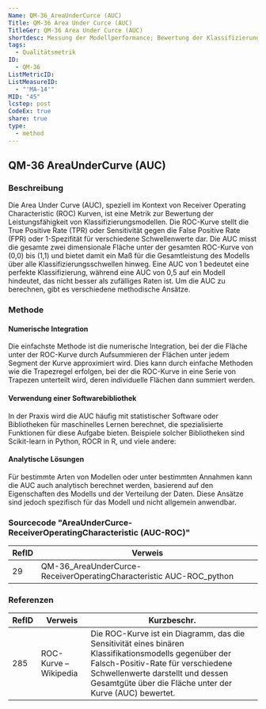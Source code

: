 ```yaml
---
Name: QM-36_AreaUnderCurce (AUC)
Title: QM-36 Area Under Curce (AUC)
TitleGer: QM-36 Area Under Curce (AUC)
shortdesc: Messung der Modellperformance; Bewertung der Klassifizierungsgenauigkeit
tags:
  - Qualitätsmetrik
ID:
  - QM-36
ListMetricID: 
ListMeasureID:
  - "'MA-14'"
MID: "45"
lcstep: post
CodeEx: true
share: true
type:
  - method
---
```

## QM-36 AreaUnderCurve (AUC)

### Beschreibung

Die Area Under Curve (AUC), speziell im Kontext von Receiver Operating Characteristic (ROC) Kurven, ist eine Metrik zur Bewertung der Leistungsfähigkeit von Klassifizierungsmodellen. Die ROC-Kurve stellt die True Positive Rate (TPR) oder Sensitivität gegen die False Positive Rate (FPR) oder 1-Spezifität für verschiedene Schwellenwerte dar. Die AUC misst die gesamte zwei dimensionale Fläche unter der gesamten ROC-Kurve von (0,0) bis (1,1) und bietet damit ein Maß für die Gesamtleistung des Modells über alle Klassifizierungsschwellen hinweg. Eine AUC von 1 bedeutet eine perfekte Klassifizierung, während eine AUC von 0,5 auf ein Modell hindeutet, das nicht besser als zufälliges Raten ist. Um die AUC zu berechnen, gibt es verschiedene methodische Ansätze.

### Methode

#### Numerische Integration

Die einfachste Methode ist die numerische Integration, bei der die Fläche unter der ROC-Kurve durch Aufsummieren der Flächen unter jedem Segment der Kurve approximiert wird. Dies kann durch einfache Methoden wie die Trapezregel erfolgen, bei der die ROC-Kurve in eine Serie von Trapezen unterteilt wird, deren individuelle Flächen dann summiert werden.

#### Verwendung einer Softwarebibliothek

In der Praxis wird die AUC häufig mit statistischer Software oder Bibliotheken für maschinelles Lernen berechnet, die spezialisierte Funktionen für diese Aufgabe bieten. Beispiele solcher Bibliotheken sind Scikit-learn in Python, ROCR in R, und viele andere:

#### Analytische Lösungen

Für bestimmte Arten von Modellen oder unter bestimmten Annahmen kann die AUC auch analytisch berechnet werden, basierend auf den Eigenschaften des Modells und der Verteilung der Daten. Diese Ansätze sind jedoch spezifisch für das Modell und nicht allgemein anwendbar.


### Sourcecode "AreaUnderCurce-ReceiverOperatingCharacteristic (AUC-ROC)"

| RefID | Verweis                                                             |
| ----- | ------------------------------------------------------------------- |
| 29    | QM-36_AreaUnderCurce-ReceiverOperatingCharacteristic AUC-ROC_python |



### Referenzen

| RefID | Verweis                 | Kurzbeschr.                                                                                                                                                                                                                                 |
| ----- | ----------------------- | ------------------------------------------------------------------------------------------------------------------------------------------------------------------------------------------------------------------------------------------- |
| 285   |  ROC-Kurve – Wikipedia  | Die ROC-Kurve ist ein Diagramm, das die Sensitivität eines binären Klassifikationsmodells gegenüber der Falsch-Positiv-Rate für verschiedene Schwellenwerte darstellt und dessen Gesamtgüte über die Fläche unter der Kurve (AUC) bewertet. |

